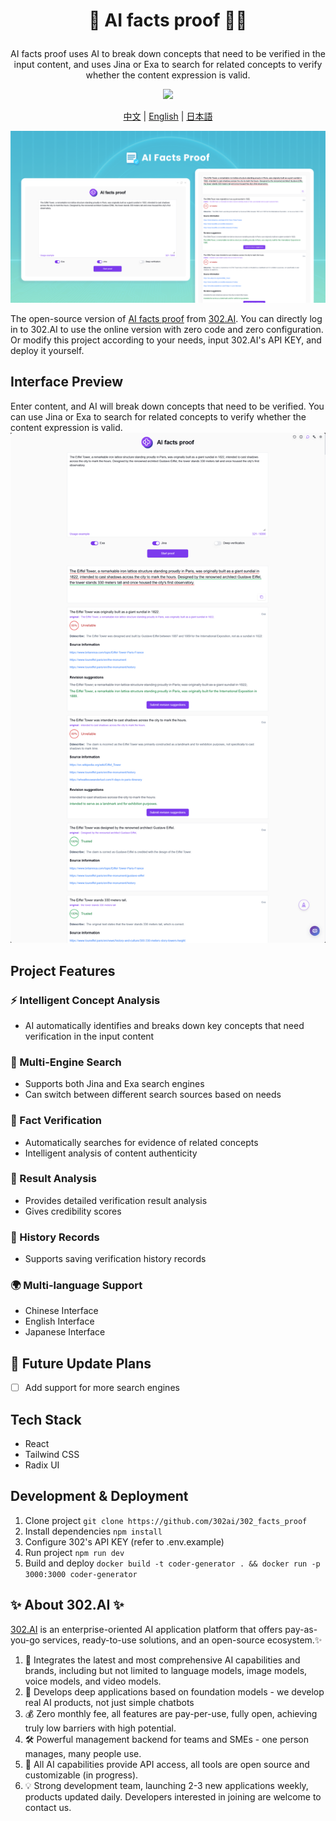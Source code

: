 # <p align="center">🧪 AI facts proof 🚀✨</p>

<p align="center">AI facts proof uses AI to break down concepts that need to be verified in the input content, and uses Jina or Exa to search for related concepts to verify whether the content expression is valid.</p>

<p align="center"><a href="https://302.ai/product/detail/62" target="blank"><img src="https://file.302.ai/gpt/imgs/github/20250102/72a57c4263944b73bf521830878ae39a.png" /></a></p >

<p align="center"><a href="README_zh.md">中文</a> | <a href="README.md">English</a> | <a href="README_ja.md">日本語</a></p>

![](docs/302_AI_facts_proof_en.png)

The open-source version of [AI facts proof](https://302.ai/product/detail/62) from [302.AI](https://302.ai/en/).
You can directly log in to 302.AI to use the online version with zero code and zero configuration.
Or modify this project according to your needs, input 302.AI's API KEY, and deploy it yourself.

## Interface Preview
Enter content, and AI will break down concepts that need to be verified. You can use Jina or Exa to search for related concepts to verify whether the content expression is valid.
![](docs/302_AI_facts_proof_en_screenshot_01.png)      


## Project Features
### ⚡ Intelligent Concept Analysis
- AI automatically identifies and breaks down key concepts that need verification in the input content
### 🔄 Multi-Engine Search
- Supports both Jina and Exa search engines
- Can switch between different search sources based on needs
### 🧪 Fact Verification
- Automatically searches for evidence of related concepts
- Intelligent analysis of content authenticity
### 🤖 Result Analysis
- Provides detailed verification result analysis
- Gives credibility scores
### 📑 History Records
- Supports saving verification history records
### 🌍 Multi-language Support
- Chinese Interface
- English Interface
- Japanese Interface

## 🚩 Future Update Plans 
- [ ] Add support for more search engines

## Tech Stack
- React
- Tailwind CSS
- Radix UI

## Development & Deployment
1. Clone project `git clone https://github.com/302ai/302_facts_proof`
2. Install dependencies `npm install`
3. Configure 302's API KEY (refer to .env.example)
4. Run project `npm run dev`
5. Build and deploy `docker build -t coder-generator . && docker run -p 3000:3000 coder-generator`


## ✨ About 302.AI ✨
[302.AI](https://302.ai/en/) is an enterprise-oriented AI application platform that offers pay-as-you-go services, ready-to-use solutions, and an open-source ecosystem.✨
1. 🧠 Integrates the latest and most comprehensive AI capabilities and brands, including but not limited to language models, image models, voice models, and video models.
2. 🚀 Develops deep applications based on foundation models - we develop real AI products, not just simple chatbots
3. 💰 Zero monthly fee, all features are pay-per-use, fully open, achieving truly low barriers with high potential.
4. 🛠 Powerful management backend for teams and SMEs - one person manages, many people use.
5. 🔗 All AI capabilities provide API access, all tools are open source and customizable (in progress).
6. 💡 Strong development team, launching 2-3 new applications weekly, products updated daily. Developers interested in joining are welcome to contact us.
